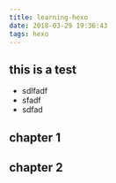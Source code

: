 ```yaml
---
title: learning-hexo
date: 2018-03-29 19:36:43
tags: hexo
---
```


## this is a test

- sdlfadf
- sfadf
- sdfad

## chapter 1

## chapter 2
